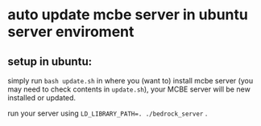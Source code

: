 # auto update mcbe server in ubuntu server enviroment

## setup in ubuntu:
simply run `bash update.sh` in where you (want to) install mcbe server (you may need to check contents in `update.sh`), 
your MCBE server will be new installed or updated.

run your server using `LD_LIBRARY_PATH=. ./bedrock_server` .
